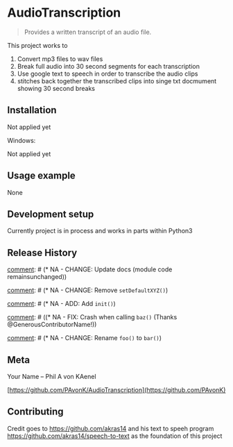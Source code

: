 # AudioTranscription
> Provides a written transcript of an audio file.


This project works to
1. Convert mp3 files to wav files
2. Break full audio into 30 second segments for each transcription
3. Use google text to speech in order to transcribe the audio clips
4. stitches back together the transcribed clips into singe txt docmument showing 30 second breaks



## Installation

Not applied yet

Windows:

Not applied yet

## Usage example

None

## Development setup

Currently project is in process and works in parts within Python3


[comment]: <> (This is a comment, it will not be included)
## Release History


[comment]: # (* 0.2.1)

[comment]: # (* NA - CHANGE: Update docs (module code remainsunchanged))

[comment]: # (* 0.2.0)

[comment]: # (* NA - CHANGE: Remove `setDefaultXYZ()`)

[comment]: # (* NA - ADD: Add `init()`)

[comment]: # (0.1.1)

[comment]: # ((* NA - FIX: Crash when calling `baz()` (Thanks @GenerousContributorName!))

[comment]: # (* NA - CHANGE: Rename `foo()` to `bar()`)

[comment]: # (* 0.1.0)

[comment]: # (* NA - The first proper release)

[comment]: # (* 0.0.1)

[comment]: # (* Work in progress)

## Meta

Your Name – Phil A von KAenel

[https://github.com/PAvonK/AudioTranscription](https://github.com/PAvonK)

## Contributing

Credit goes to https://github.com/akras14 and his text to speeh program https://github.com/akras14/speech-to-text as the foundation of this project

<!-- Markdown link & img dfn's -->

